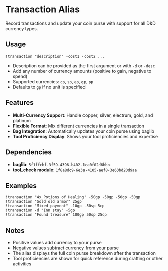 # Transaction Alias

Record transactions and update your coin purse with support for all D&D currency types.

## Usage

```
!transaction "description" -cost1 -cost2 ...
```

- Description can be provided as the first argument or with `-d` or `-desc`
- Add any number of currency amounts (positive to gain, negative to spend)
- Supported currencies: `cp`, `sp`, `ep`, `gp`, `pp`
- Defaults to `gp` if no unit is specified

## Features

- **Multi-Currency Support**: Handle copper, silver, electrum, gold, and platinum
- **Flexible Format**: Mix different currencies in a single transaction
- **Bag Integration**: Automatically updates your coin purse using baglib
- **Tool Proficiency Display**: Shows your tool proficiencies and expertise

## Dependencies

- **baglib**: `5f1ffcbf-3f59-4396-b402-1ca0f02d6bbb`
- **tool_check module**: `1f8a8dc9-6e3a-4105-aef8-3e63bd20d9aa`

## Examples

```
!transaction "4x Potions of Healing" -50gp -50gp -50gp -50gp
!transaction "Sold old armor" 25gp
!transaction "Mixed payment" -10gp -50sp 5cp
!transaction -d "Inn stay" -5gp
!transaction "Found treasure" 100gp 50sp 25cp
```

## Notes

- Positive values add currency to your purse
- Negative values subtract currency from your purse
- The alias displays the full coin purse breakdown after the transaction
- Tool proficiencies are shown for quick reference during crafting or other activities
